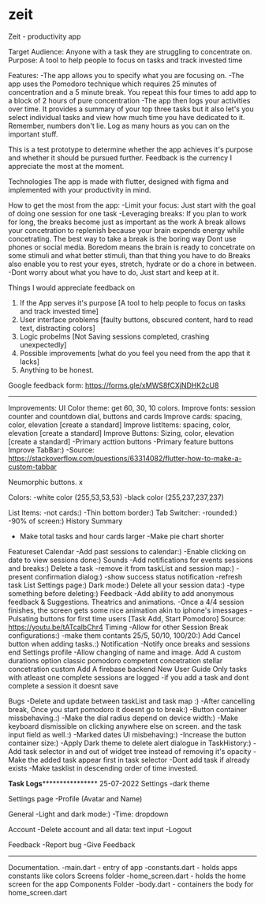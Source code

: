 # zeit

Zeit - productivity app

Target Audience: Anyone with a task they are struggling to concentrate on.
Purpose: A tool to help people to focus on tasks and track invested time

Features:
-The app allows you to specify what you are focusing on.
-The app uses the Pomodoro technique which requires 25 minutes of concentration and a 5 minute break.
You repeat this four times to add app to a block of 2 hours of pure concentration
-The app then logs your activities over time.
It provides a summary of your top three tasks but it also let's you select individual tasks and view how much time you have dedicated to it. Remember, numbers don't lie. Log as many hours as you can on the important stuff.

This is a test prototype to determine whether the app achieves it's purpose and whether it should be pursued further.
Feedback is the currency I appreciate the most at the moment.

Technologies
The app is made with flutter, designed with figma and implemented with your productivity in mind.


How to get the most from the app:
-Limit your focus: Just start with the goal of doing one session for one task
-Leveraging breaks: If you plan to work for long, the breaks become just as important as the work
A break allows your concetration to replenish because your brain expends energy while concetrating.
The best way to take a break is the boring way
Dont use phones or social media. Boredom means the brain is ready to concetrate on some stimuli and what better stimuli, than that thing you have to do
Breaks also enable you to rest your eyes, stretch, hydrate or do a chore in between.
-Dont worry about what you have to do, Just start and keep at it.


Things I would appreciate feedback on
1. If the App serves it's purpose [A tool to help people to focus on tasks and track invested time]
2. User interface problems [faulty buttons, obscured content, hard to read text, distracting colors]
3. Logic probelms [Not Saving sessions completed, crashing unexpectedly]
4. Possible improvements [what do you feel you need from the app that it lacks]
5. Anything to be honest.

Google feedback form: https://forms.gle/xMWS8fCXjNDHK2cU8

---

Improvements:
UI
Color theme: get 60, 30, 10 colors.
Improve fonts: session counter and countdown dial, buttons and cards
Improve cards: spacing, color, elevation [create a standard]
Improve listItems: spacing, color, elevation [create a standard]
Improve Buttons: Sizing, color, elevation [create a standard]
-Primary acttion buttons
-Primary feature buttons
Improve TabBar:)
    -Source: https://stackoverflow.com/questions/63314082/flutter-how-to-make-a-custom-tabbar

Neumorphic buttons. x

Colors:
    -white color (255,53,53,53)
    -black color (255,237,237,237)

List Items:
    -not cards:)
    -Thin bottom border:)
Tab Switcher:
    -rounded:)
    -90% of screen:)
History Summary
 - Make total tasks and hour cards larger
 -Make pie chart shorter



Featureset
Calendar
-Add past sessions to calendar:)
-Enable clicking on date to view sessions done:)
Sounds
-Add notifications for events sessions and breaks:)
Delete a task
-remove it from taskList and session map:)
-present confirmation dialog:)
-show success status notification
-refresh task List
Settings page:)
Dark mode:)
Delete all your session data:)
-type something before deleting:)
Feedback
-Add ability to add anonymous feedback & Suggestions.
Theatrics and animations.
-Once a 4/4 session finishes, the screen gets some nice animation akin to iphone's imessages
-Pulsating buttons for first time users [Task Add, Start Pomodoro]
    Source: https://youtu.be/tATcalbChr4
Timing
-Allow for other Session Break configurations:)
    -make them contants 25/5,  50/10, 100/20:)
Add Cancel button when adding tasks.:)
Notification
    -Notify once breaks and sessions end
Settings profile
    -Allow changing of name and image.
Add A custom durations option
    classic pomodoro
    competent concetration
    stellar concetration
    custom
Add A firebase backend
New User Guide
Only tasks with atleast one complete sessions are logged
    -if you add a task and dont complete a session it doesnt save


Bugs
-Delete and update between taskList and task map :)
-After cancelling break, Once you start pomodoro it doesnt go to break:)
-Button container missbehaving.:)
-Make the dial radius depend on device width:)
-Make keyboard dismissible on clicking anywhere else on screen. and the task input field as well.:)
-Marked dates UI misbehaving:)
-Increase the button container size:)
-Apply Dark theme to delete alert dialogue in TaskHistory:)
-Add task selector in and out of widget tree instead of removing it's opacity
-Make the added task appear first in task selector
-Dont add task if already exists
-Make tasklist in descending order of time invested.

**************Task Logs******************************
25-07-2022
Settings
	-dark theme
    
Settings page
 -Profile (Avatar and Name)

  General
 -Light and dark mode:)
 -Time: dropdown

  Account
 -Delete account and all data: text input
 -Logout

  Feedback
 -Report bug
 -Give Feedback

---

Documentation.
-main.dart - entry of app
-constants.dart - holds apps constants like colors
Screens folder
-home_screen.dart - holds the home screen for the app
Components Folder
-body.dart - containers the body for home_screen.dart
